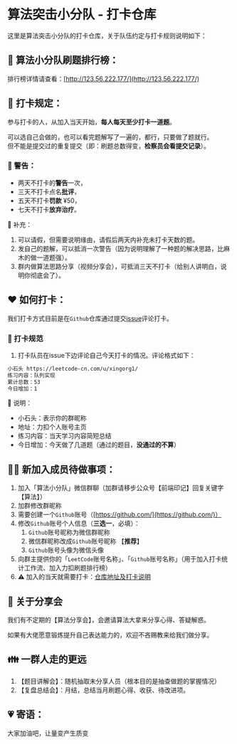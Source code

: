 # 算法突击小分队 - 打卡仓库

这里是算法突击小分队的打卡仓库，关于队伍约定与打卡规则说明如下：

## 🐲 算法小分队刷题排行榜：
排行榜详情请查看：[http://123.56.222.177/](http://123.56.222.177/)

## 🚩 打卡规定：
参与打卡的人，从加入当天开始，**每人每天至少打卡一道题**。

可以选自己会做的，也可以看完题解写了一遍的，都行，只要做了题就行。  
但不能是提交过的重复提交（即：刷题总数得变，**检察员会看提交记录**）。

### 🚨 警告：
- 两天不打卡的**警告**一次，
- 三天不打卡点名**批评**，
- 五天不打卡**罚款** ¥50，
- 七天不打卡**放弃治疗**。

🧚 补充：
1. 可以请假，但需要说明缘由，请假后两天内补充未打卡天数的题。
1. 发自己的题解，可以抵消一次警告（因为说明理解了一种题的解决思路，比麻木的做一道题强）。
1. 群内做算法思路分享（视频分享会），可抵消三天不打卡（给别人讲明白，说明你彻底会了）。

## ❤️ 如何打卡：

我们打卡方式目前是在`Github`仓库通过提交[issue](https://github.com/xingorg1/leetcodeRank/issues)评论打卡。

### 🌝 打卡规范
1. 打卡队员在issue下边评论自己今天打卡的情况。评论格式如下：

```txt
小石头 https://leetcode-cn.com/u/xingorg1/
练习内容：队列实现
累计总数：53
今日增加：1
```
🧚 说明：
- 小石头：表示你的群昵称
- 地址：力扣个人账号主页
- 练习内容：当天学习内容简短总结
- 今日增加：今天做了几道题（通过的题目，**没通过的不算**）

## 🧜‍♀️ 新加入成员待做事项：
1. 加入「算法小分队」微信群聊（加群请移步公众号【前端印记】回复关键字【算法】）
1. 加群修改群昵称
1. 需要创建一个`Github`账号（[https://github.com/](https://github.com/)）
1. 修改`Github`账号个人信息（**三选一**，必填）：
    1. `Github`账号昵称为微信群昵称
    2. 微信群昵称改成`Github`账号昵称 【**推荐**】
    3. `Github`账号头像为微信头像
1. 向群主提供你的「`LeetCode`账号名称」、「`Github`账号名称」（用于加入打卡统计工作流、加入力扣刷题排行榜）
1. ⚠️ 加入的当天就需要打卡：[仓库地址及打卡说明](https://github.com/xingorg1/leetcodeRank)


## 🎉 关于分享会
我们有不定期的【算法分享会】，会邀请算法大拿来分享心得、答疑解惑。

如果有大佬愿意锻炼提升自己表达能力的，欢迎不吝赐教来给我们做分享。


## 👪 一群人走的更远
1. 【题目讲解会】：随机抽取未分享人员（根本目的是抽查做题的掌握情况）
1. 【复盘总结会】：月结，总结当月刷题心得、收获、待改进项。


## 💗 寄语：
大家加油吧，让量变产生质变
